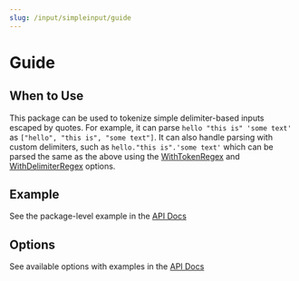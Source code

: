 ```yaml
---
slug: /input/simpleinput/guide
---
```


# Guide

## When to Use

This package can be used to tokenize simple delimiter-based inputs escaped by quotes.
For example, it can parse `hello "this is" 'some text'` as `["hello", "this is", "some text"]`.
It can also handle parsing with custom delimiters, such as `hello."this is".'some text'`
which can be parsed the same as the above using the [WithTokenRegex](api#func-withtokenregex) and [WithDelimiterRegex](api#func-withdelimiterregex) options.

## Example

See the package-level example in the [API Docs](./api)

## Options

See available options with examples in the [API Docs](./api#type-option)
